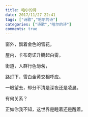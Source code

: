 ```yaml
---
title: 哈尔的诗
date: 2017/11/27 22:41
tags: ["诗歌","哈尔的诗"]
categories: ["诗歌","哈尔的诗"]
comments: true
---
```

窗外，飘着金色的雪花，

屋内，卡布奇诺升腾起白雾。

街道，人群行色匆匆，

路灯下，雪白金黄交相呼应。

一眼望去，却分不清是深夜还是凌晨。

有何关系？

正如你我不知，这世界是睡着还是醒着。